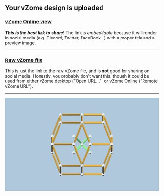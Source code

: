 ## Your vZome design is uploaded

### [vZome Online view][embed]

***This is the best link to share***!  The link is *embeddable* because it will render in social media (e.g. Discord, Twitter, FaceBook...) with a proper title and a preview image.

---

### [Raw vZome file][raw]

This is just the link to the raw vZome file, and is **not** good for
sharing on social media.
Honestly, you probably don't want this, though it could be used from either
vZome desktop ("Open URL...") or vZome Online ("Remote vZome URL").

---

![Image](<Enneacon-reduced-to-Triacon.png>)


[embed]: <https://vzome.com/app/embed.py?url=https://raw.githubusercontent.com/John-Kostick/vzome-sharing/main/2021/11/17/14-13-59-Enneacon-reduced-to-Triacon/Enneacon-reduced-to-Triacon.vZome>
[raw]: <https://raw.githubusercontent.com/John-Kostick/vzome-sharing/main/2021/11/17/14-13-59-Enneacon-reduced-to-Triacon/Enneacon-reduced-to-Triacon.vZome>
